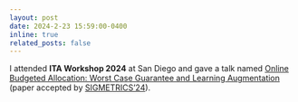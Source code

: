 ```yaml
---
layout: post
date: 2024-2-23 15:59:00-0400
inline: true
related_posts: false
---
```


I attended **ITA Workshop 2024** at San Diego and gave a talk named [Online Budgeted Allocation: Worst Case Guarantee and Learning Augmentation](https://ita.ucsd.edu/workshop/schedule) (paper accepted by [SIGMETRICS’24](https://arxiv.org/abs/2401.04340)).
